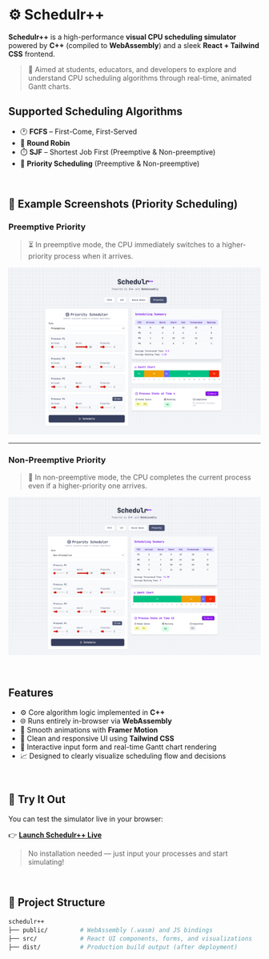 # ⚙️ Schedulr++

**Schedulr++** is a high-performance **visual CPU scheduling simulator** powered by **C++** (compiled to **WebAssembly**) and a sleek **React + Tailwind CSS** frontend.

> 🎯 Aimed at students, educators, and developers to explore and understand CPU scheduling algorithms through real-time, animated Gantt charts.


## Supported Scheduling Algorithms

- 🕐 **FCFS** – First-Come, First-Served  
- 🔁 **Round Robin**
- ⏱️ **SJF** – Shortest Job First (Preemptive & Non-preemptive)  
- 🏅 **Priority Scheduling** (Preemptive & Non-preemptive)

<br/>

## 📸 Example Screenshots (Priority Scheduling)

### Preemptive Priority

> ⏳ In preemptive mode, the CPU immediately switches to a higher-priority process when it arrives.

![Preemptive Priority Screenshot](screenshots/premp.png)

---

### Non-Preemptive Priority

> 🚦 In non-preemptive mode, the CPU completes the current process even if a higher-priority one arrives.

![Non-preemptive Priority Screenshot](screenshots/nonpremp.png)

<br/>

## Features

- ⚙️ Core algorithm logic implemented in **C++**
- 🌐 Runs entirely in-browser via **WebAssembly**
- 💫 Smooth animations with **Framer Motion**
- 🎨 Clean and responsive UI using **Tailwind CSS**
- 🧠 Interactive input form and real-time Gantt chart rendering
- 📈 Designed to clearly visualize scheduling flow and decisions

<br/>

## 🧪 Try It Out

You can test the simulator live in your browser:

👉 [**Launch Schedulr++ Live**](https://schedulrpp.netlify.app/)

> No installation needed — just input your processes and start simulating!

<br/>

## 📂 Project Structure

```bash
schedulr++
├── public/         # WebAssembly (.wasm) and JS bindings
├── src/            # React UI components, forms, and visualizations
├── dist/           # Production build output (after deployment)
